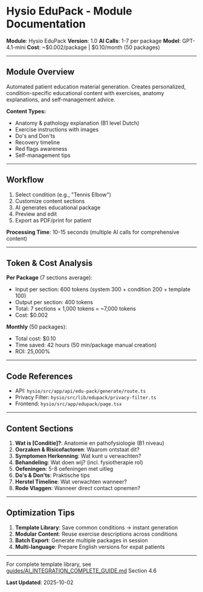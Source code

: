 # Hysio EduPack - Module Documentation

**Module**: Hysio EduPack
**Version**: 1.0
**AI Calls**: 1-7 per package
**Model**: GPT-4.1-mini
**Cost**: ~$0.002/package | $0.10/month (50 packages)

---

## Module Overview

Automated patient education material generation. Creates personalized, condition-specific educational content with exercises, anatomy explanations, and self-management advice.

**Content Types:**
- Anatomy & pathology explanation (B1 level Dutch)
- Exercise instructions with images
- Do's and Don'ts
- Recovery timeline
- Red flags awareness
- Self-management tips

---

## Workflow

1. Select condition (e.g., "Tennis Elbow")
2. Customize content sections
3. AI generates educational package
4. Preview and edit
5. Export as PDF/print for patient

**Processing Time**: 10-15 seconds (multiple AI calls for comprehensive content)

---

## Token & Cost Analysis

**Per Package** (7 sections average):
- Input per section: 600 tokens (system 300 + condition 200 + template 100)
- Output per section: 400 tokens
- Total: 7 sections × 1,000 tokens = ~7,000 tokens
- Cost: $0.002

**Monthly** (50 packages):
- Total cost: $0.10
- Time saved: 42 hours (50 min/package manual creation)
- ROI: 25,000%

---

## Code References

- API: `hysio/src/app/api/edu-pack/generate/route.ts`
- Privacy Filter: `hysio/src/lib/edupack/privacy-filter.ts`
- Frontend: `hysio/src/app/edupack/page.tsx`

---

## Content Sections

1. **Wat is [Conditie]?**: Anatomie en pathofysiologie (B1 niveau)
2. **Oorzaken & Risicofactoren**: Waarom ontstaat dit?
3. **Symptomen Herkenning**: Wat kunt u verwachten?
4. **Behandeling**: Wat doen wij? (incl. fysiotherapie rol)
5. **Oefeningen**: 5-8 oefeningen met uitleg
6. **Do's & Don'ts**: Praktische tips
7. **Herstel Timeline**: Wat verwachten wanneer?
8. **Rode Vlaggen**: Wanneer direct contact opnemen?

---

## Optimization Tips

1. **Template Library**: Save common conditions → instant generation
2. **Modular Content**: Reuse exercise descriptions across conditions
3. **Batch Export**: Generate multiple packages in session
4. **Multi-language**: Prepare English versions for expat patients

---

For complete template library, see [guides/AI_INTEGRATION_COMPLETE_GUIDE.md](../guides/AI_INTEGRATION_COMPLETE_GUIDE.md) Section 4.6

**Last Updated**: 2025-10-02
